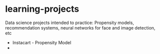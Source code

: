 # learning-projects
Data science projects intended to practice: Propensity models, recommendation systems, neural networks for face and image detection, etc

- Instacart - Propensity Model
- 
